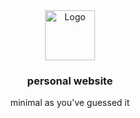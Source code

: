 <div align="center">
    <img src="https://cdn-icons-png.flaticon.com/128/785/785116.png" alt="Logo" width="80" height="80">
    <h3>personal website</h3>
    <p>minimal as you've guessed it</p>
</div>
